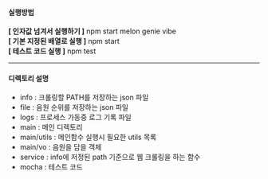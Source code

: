 #### 실행방법

**[ 인자값 넘겨서 실행하기 ]** npm start melon genie vibe  
**[ 기본 지정된 배열로 실행 ]** npm start  
**[ 테스트 코드 실행 ]** npm test

---

#### 디렉토리 설명

-   info : 크롤링할 PATH를 저장하는 json 파일
-   file : 음원 순위를 저장하는 json 파일
-   logs : 프로세스 가동중 로그 기록 파일
-   main : 메인 디렉토리
-   main/utils : 메인함수 실행시 필요한 utils 목록
-   main/vo : 음원을 담을 객체
-   service : info에 저정된 path 기준으로 웹 크롤링을 하는 함수
-   mocha : 테스트 코드

